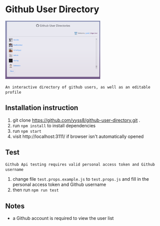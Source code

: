 # Github User Directory

<img src="https://github.com/yyss8/github-user-directory/blob/dev/demo/demo-screenshot.png?raw=true" width="300">

    An interactive directory of github users, as well as an editable profile

## Installation instruction

1. git clone https://github.com/yyss8/github-user-directory.git .
2. run `npm install` to install dependencies
3. run `npm start`
4. visit http://localhost:3111/ if browser isn't automatically opened 

## Test

    Github Api testing requires valid personal access token and Github username 


1. change file `test.props.example.js` to `test.props.js` and fill in the personal access token and Github username
2. then run `npm run test`


## Notes

* a Github account is required to view the user list